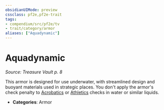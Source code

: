 ```yaml
---
obsidianUIMode: preview
cssclass: pf2e,pf2e-trait
tags:
- compendium/src/pf2e/tv
- trait/category/armor
aliases: ["Aquadynamic"]
---
```

# Aquadynamic  
*Source: Treasure Vault p. 8*  

This armor is designed for use underwater, with streamlined design and buoyant materials used in strategic places. You don't apply the armor's check penalty to [Acrobatics](compendium/skills.md#Acrobatics) or [Athletics](compendium/skills.md#Athletics) checks in water or similar liquids.

- **Categories**: Armor